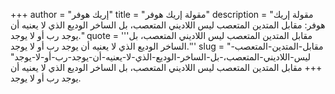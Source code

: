 +++
author = "إريك هوفر"
title = "مقولة إريك هوفر"
description = "مقولة إريك هوفر: مقابل المتدين المتعصب ليس اللاديني المتعصب، بل الساخر الوديع الذي لا يعنيه أن يوجد رب أو لا يوجد."
quote = '''مقابل المتدين المتعصب ليس اللاديني المتعصب، بل الساخر الوديع الذي لا يعنيه أن يوجد رب أو لا يوجد.'''
slug = "مقابل-المتدين-المتعصب-ليس-اللاديني-المتعصب،-بل-الساخر-الوديع-الذي-لا-يعنيه-أن-يوجد-رب-أو-لا-يوجد"
+++
مقابل المتدين المتعصب ليس اللاديني المتعصب، بل الساخر الوديع الذي لا يعنيه أن يوجد رب أو لا يوجد.
